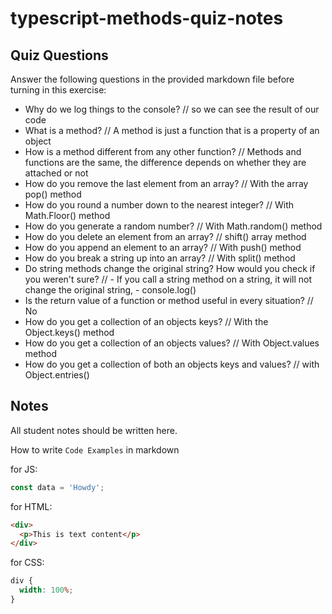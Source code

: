 # typescript-methods-quiz-notes

## Quiz Questions

Answer the following questions in the provided markdown file before turning in this exercise:

- Why do we log things to the console?
  // so we can see the result of our code
- What is a method?
  // A method is just a function that is a property of an object
- How is a method different from any other function?
  // Methods and functions are the same, the difference depends on whether they are attached or not
- How do you remove the last element from an array?
  // With the array pop() method
- How do you round a number down to the nearest integer?
  // With Math.Floor() method
- How do you generate a random number?
  // With Math.random() method
- How do you delete an element from an array?
  // shift() array method
- How do you append an element to an array?
  // With push() method
- How do you break a string up into an array?
  // With split() method
- Do string methods change the original string? How would you check if you weren't sure?
  // - If you call a string method on a string, it will not change the original string, - console.log()
- Is the return value of a function or method useful in every situation?
  // No
- How do you get a collection of an objects keys?
  // With the Object.keys() method
- How do you get a collection of an objects values?
  // With Object.values method
- How do you get a collection of both an objects keys and values?
  // with Object.entries()

## Notes

All student notes should be written here.

How to write `Code Examples` in markdown

for JS:

```javascript
const data = 'Howdy';
```

for HTML:

```html
<div>
  <p>This is text content</p>
</div>
```

for CSS:

```css
div {
  width: 100%;
}
```
